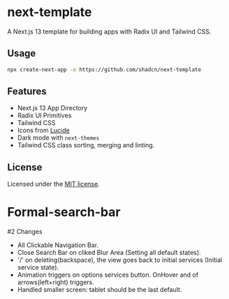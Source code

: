 # next-template

A Next.js 13 template for building apps with Radix UI and Tailwind CSS.

## Usage

```bash
npx create-next-app -e https://github.com/shadcn/next-template
```

## Features

- Next.js 13 App Directory
- Radix UI Primitives
- Tailwind CSS
- Icons from [Lucide](https://lucide.dev)
- Dark mode with `next-themes`
- Tailwind CSS class sorting, merging and linting.

## License

Licensed under the [MIT license](https://github.com/shadcn/ui/blob/main/LICENSE.md).
# Formal-search-bar


#2 Changes
- All Clickable Navigation Bar.
- Close Search Bar on cliked Blur Area (Setting all default states).
- '/' on deleting(backspace), the view goes back to initial services (Initial service state).
- Animation triggers on options services button. OnHover and of arrows(left+right) triggers.
- Handled smaller screen: tablet should be the last default. 

